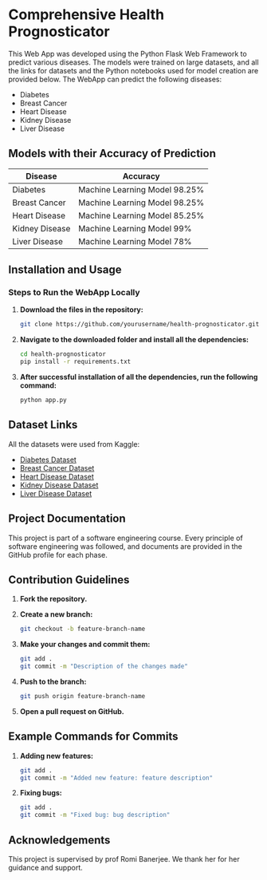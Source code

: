 # Comprehensive Health Prognosticator

This Web App was developed using the Python Flask Web Framework to predict various diseases. The models were trained on large datasets, and all the links for datasets and the Python notebooks used for model creation are provided below. The WebApp can predict the following diseases:

- Diabetes
- Breast Cancer
- Heart Disease
- Kidney Disease
- Liver Disease

## Models with their Accuracy of Prediction

| Disease         | Accuracy                  |
|-----------------|---------------------------|
| Diabetes        | Machine Learning Model 98.25%  |
| Breast Cancer   | Machine Learning Model 98.25%  |
| Heart Disease   | Machine Learning Model 85.25%  |
| Kidney Disease  | Machine Learning Model 99%     |
| Liver Disease   | Machine Learning Model 78%     |

## Installation and Usage

### Steps to Run the WebApp Locally

1. **Download the files in the repository:**
    ```bash
    git clone https://github.com/yourusername/health-prognosticator.git
    ```

2. **Navigate to the downloaded folder and install all the dependencies:**
    ```bash
    cd health-prognosticator
    pip install -r requirements.txt
    ```

3. **After successful installation of all the dependencies, run the following command:**
    ```bash
    python app.py
    ```

## Dataset Links

All the datasets were used from Kaggle:

- [Diabetes Dataset](https://www.kaggle.com/uciml/pima-indians-diabetes-database)
- [Breast Cancer Dataset](https://www.kaggle.com/uciml/breast-cancer-wisconsin-data)
- [Heart Disease Dataset](https://www.kaggle.com/ronitf/heart-disease-uci)
- [Kidney Disease Dataset](https://www.kaggle.com/mansoordaku/ckdisease)
- [Liver Disease Dataset](https://www.kaggle.com/uciml/indian-liver-patient-records)

## Project Documentation

This project is part of a software engineering course. Every principle of software engineering was followed, and documents are provided in the GitHub profile for each phase.

## Contribution Guidelines

1. **Fork the repository.**
2. **Create a new branch:**
    ```bash
    git checkout -b feature-branch-name
    ```

3. **Make your changes and commit them:**
    ```bash
    git add .
    git commit -m "Description of the changes made"
    ```

4. **Push to the branch:**
    ```bash
    git push origin feature-branch-name
    ```

5. **Open a pull request on GitHub.**

## Example Commands for Commits

1. **Adding new features:**
    ```bash
    git add .
    git commit -m "Added new feature: feature description"
    ```

2. **Fixing bugs:**
    ```bash
    git add .
    git commit -m "Fixed bug: bug description"
    ```


## Acknowledgements

This project is supervised by prof Romi Banerjee. We thank her for her guidance and support.


